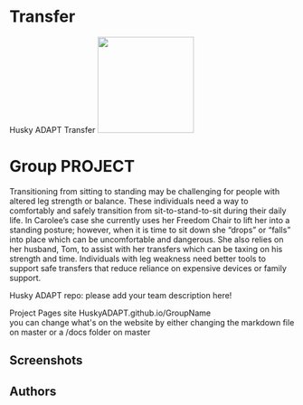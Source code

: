 # Transfer
Husky ADAPT Transfer
<img src="https://drive.google.com/open?id=0Bx3n03-Pr6W8TUlUMW1GYlBjQ2NNcHhmUmVwX0t2X296UkI0" width="170">

# Group PROJECT 
Transitioning from sitting to standing may be challenging for people with altered leg strength or balance. These individuals need a way to comfortably and safely transition from sit-to-stand-to-sit during their daily life. In Carolee’s case she currently uses her Freedom Chair to lift her into a standing posture; however, when it is time to sit down she “drops” or “falls” into place which can be uncomfortable and dangerous. She also relies on her husband, Tom, to assist with her transfers which can be taxing on his strength and time. Individuals with leg weakness need better tools to support safe transfers that reduce reliance on expensive devices or family support.

Husky ADAPT repo: please add your team description here!

Project Pages site HuskyADAPT.github.io/GroupName	
you can change what's on the website by either changing the markdown file on master or a /docs folder on master


## Screenshots

## Authors
